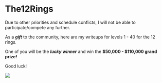 # The12Rings

Due to other priorities and schedule conflicts, I will not be able to participate/compete any further.

As a ***gift*** to the community, here are my writeups for levels 1 - 40 for the 12 rings.

One of you will be the ***lucky winner*** and win the **$50,000 - $110,000 grand prize!**

Good luck!

![](https://pbs.twimg.com/profile_images/1247889230929387520/VvKz_orB_400x400.jpg)
